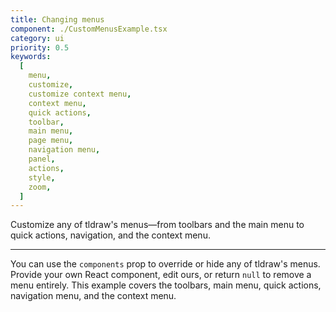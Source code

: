 ```yaml
---
title: Changing menus
component: ./CustomMenusExample.tsx
category: ui
priority: 0.5
keywords:
  [
    menu,
    customize,
    customize context menu,
    context menu,
    quick actions,
    toolbar,
    main menu,
    page menu,
    navigation menu,
    panel,
    actions,
    style,
    zoom,
  ]
---
```


Customize any of tldraw's menus—from toolbars and the main menu to quick actions, navigation, and the context menu.

---

You can use the `components` prop to override or hide any of tldraw's menus. Provide your own React component, edit ours, or return `null` to remove a menu entirely. This example covers the toolbars, main menu, quick actions, navigation menu, and the context menu.
